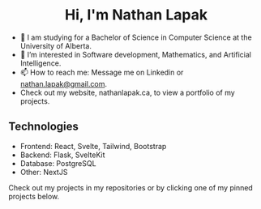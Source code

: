 <div align="center">
  <h1> Hi, I'm Nathan Lapak</h1>
</div>

- 👋 I am studying for a Bachelor of Science in Computer Science at the University of Alberta.
- 👀 I’m interested in Software development, Mathematics, and Artificial Intelligence.
- 📫 How to reach me: Message me on Linkedin or nathan.lapak@gmail.com.
- Check out my website, nathanlapak.ca, to view a portfolio of my projects.

<h2>Technologies</h2>
<ul>
  <li>Frontend: React, Svelte, Tailwind, Bootstrap</li>
  <li>Backend: Flask, SvelteKit</li>
  <li>Database: PostgreSQL</li>
  <li>Other: NextJS</li>
</ul>

Check out my projects in my repositories or by clicking one of my pinned projects below. 

